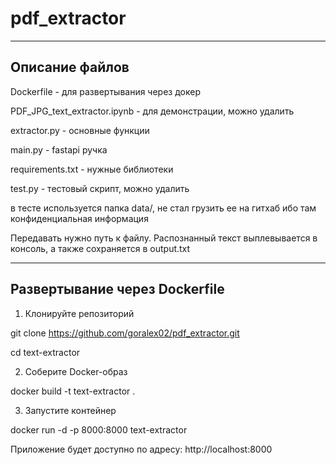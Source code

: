 # pdf_extractor

--- 

## Описание файлов

Dockerfile - для развертывания через докер

PDF_JPG_text_extractor.ipynb - для демонстрации, можно удалить

extractor.py - основные функции

main.py - fastapi ручка

requirements.txt - нужные библиотеки

test.py - тестовый скрипт, можно удалить

в тесте используется папка data/, не стал грузить ее на гитхаб ибо там конфиденциальная информация

Передавать нужно путь к файлу. Распознанный текст выплевывается в консоль, а также сохраняется в output.txt

---

## Развертывание через Dockerfile

1. Клонируйте репозиторий

git clone https://github.com/goralex02/pdf_extractor.git

cd text-extractor

2. Соберите Docker-образ

docker build -t text-extractor .

3. Запустите контейнер

docker run -d -p 8000:8000 text-extractor

Приложение будет доступно по адресу: http://localhost:8000
